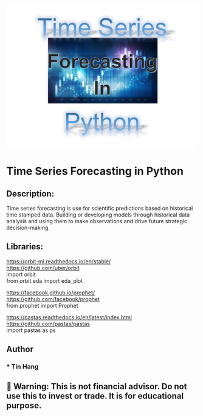 <img src="Time_Series.PNG">

# Time Series Forecasting in Python

## Description:  
Time series forecasting is use for scientific predictions based on historical time stamped data. Building or developing models through historical data analysis and using them to make observations and drive future strategic decision-making.  

## Libraries:
https://orbit-ml.readthedocs.io/en/stable/  
https://github.com/uber/orbit  
import orbit  
from orbit.eda import eda_plot    

https://facebook.github.io/prophet/  
https://github.com/facebook/prophet  
from prophet import Prophet  

https://pastas.readthedocs.io/en/latest/index.html  
https://github.com/pastas/pastas  
import pastas as ps  

## Author  
### * Tin Hang  

## 🔴 Warning: This is not financial advisor.  Do not use this to invest or trade. It is for educational purpose.  
